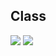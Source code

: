 ## Class

![](https://www.askpython.com/wp-content/uploads/2022/03/Attributes-of-a-class-in-Python-1024x683.png.webp)
![](https://hands-on.cloud/wp-content/uploads/2021/07/Child-class-example-in-python-1024x463.png)